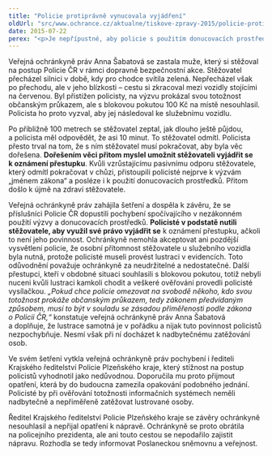 ```yaml
---
title: "Policie protiprávně vynucovala vyjádření"
oldUrl: "src/www.ochrance.cz/aktualne/tiskove-zpravy-2015/policie-protipravne-vynucovala-vyjadreni"
date: 2015-07-22
perex: "<p>Je nepřípustné, aby policie s použitím donucovacích prostředků nutila občana využít jeho práva. Vyjádřit se k přestupku je právem, nikoli povinností, a pokud policisté v takové situaci použijí výzvu „jménem zákona“ a donucovací prostředky, jde podle veřejné ochránkyně práv o nezákonný postup. </p>"
---
```


<!-- imported from the old website -->

<p>Veřejná ochránkyně práv Anna Šabatová se zastala muže, který si stěžoval na postup Policie ČR v rámci dopravně bezpečnostní akce. Stěžovatel přecházel silnici v době, kdy pro chodce svítila zelená. Nepřecházel však po přechodu, ale v jeho blízkosti – cestu si zkracoval mezi vozidly stojícími na červenou. Byl přistižen policisty, na výzvu prokázal svou totožnost občanským průkazem, ale s blokovou pokutou 100 Kč na místě nesouhlasil. Policista ho proto vyzval, aby jej následoval ke služebnímu vozidlu.</p><p>Po přibližně 100 metrech se stěžovatel zeptal, jak dlouho ještě půjdou, a policista měl odpovědět, že asi 10 minut. To stěžovatel odmítl. Policista přesto trval na tom, že s ním stěžovatel musí pokračovat, aby byla věc dořešena. <strong>Dořešením věci přitom myslel umožnit stěžovateli vyjádřit se k oznámení přestupku</strong>. Kvůli vzrůstajícímu pasivnímu odporu stěžovatele, který odmítl pokračovat v chůzi, přistoupili policisté nejprve k výzvám „jménem zákona“ a posléze i k použití donucovacích prostředků. Přitom došlo k újmě na zdraví stěžovatele.</p><p>Veřejná ochránkyně práv zahájila šetření a dospěla k závěru, že se příslušníci Policie ČR dopustili pochybení spočívajícího v nezákonném použití výzvy a donucovacích prostředků. <strong>Policisté v podstatě nutili stěžovatele, aby využil své právo vyjádřit se</strong> k oznámení přestupku, ačkoli to není jeho povinnost. Ochránkyně nemohla akceptovat ani pozdější vysvětlení policie, že osobní přítomnost stěžovatele u služebního vozidla byla nutná, protože policisté museli provést lustraci v evidencích. Toto odůvodnění považuje ochránkyně za neudržitelné a nedostatečné. Další přestupci, kteří v obdobné situaci souhlasili s blokovou pokutou, totiž nebyli nuceni kvůli lustraci kamkoli chodit a veškeré ověřování provedli policisté vysílačkou. <em>„Pokud chce policie omezovat na svobodě někoho, kdo svou totožnost prokáže občanským průkazem, tedy zákonem předvídaným způsobem, musí to být v souladu se zásadou přiměřenosti podle zákona o Policii ČR,“</em> konstatuje veřejná ochránkyně práv Anna Šabatová a doplňuje, že lustrace samotná je v pořádku a nijak tuto povinnost policistů nezpochybňuje. Nesmí však při ní docházet k nadbytečnému zatěžování osob.</p><p>Ve svém šetření vytkla veřejná ochránkyně práv pochybení i řediteli Krajského ředitelství Policie Plzeňského kraje, který stížnost na postup policistů vyhodnotil jako nedůvodnou. Doporučila mu proto přijmout opatření, která by do budoucna zamezila opakování podobného jednání. Policisté by při ověřování totožnosti informačních systémech neměli nadbytečně a nepřiměřeně zatěžovat lustrované osoby.</p><p>Ředitel Krajského ředitelství Policie Plzeňského kraje se závěry ochránkyně nesouhlasil a nepřijal opatření k nápravě. Ochránkyně se proto obrátila na policejního prezidenta, ale ani touto cestou se nepodařilo zajistit nápravu. Rozhodla se tedy informovat Poslaneckou sněmovnu a veřejnost.</p>
